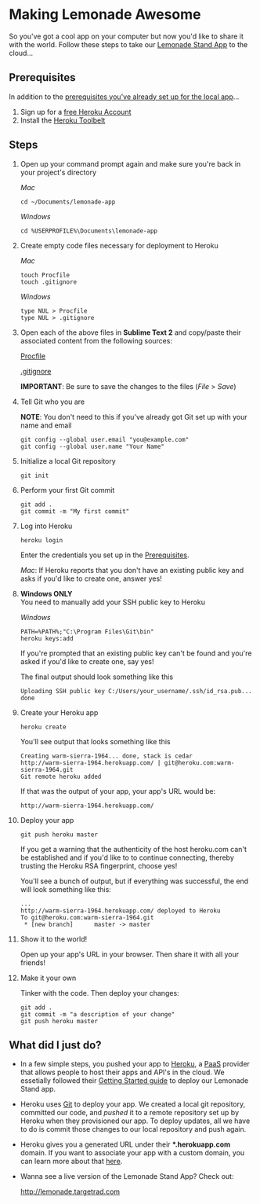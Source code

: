 # Making Lemonade Awesome

So you've got a cool app on your computer but now you'd like to share it with the world.  Follow these steps to take our [Lemonade Stand App](https://github.com/TargetRAD/lemonade-app) to the cloud...

## Prerequisites

In addition to the [prerequisites you've already set up for the local app](https://github.com/TargetRAD/lemonade-app#prerequisites)...

1. Sign up for a [free Heroku Account](https://id.heroku.com/signup/www-header)
1. Install the [Heroku Toolbelt](https://toolbelt.heroku.com/)

## Steps

1. Open up your command prompt again and make sure you're back in your project's directory

    *Mac*
    ```
    cd ~/Documents/lemonade-app
    ```

    *Windows*
    ```
    cd %USERPROFILE%\Documents\lemonade-app
    ```

1. Create empty code files necessary for deployment to Heroku

    *Mac*
    ```
    touch Procfile
    touch .gitignore
    ```

    *Windows*
    ```
    type NUL > Procfile
    type NUL > .gitignore
    ```

1. Open each of the above files in **Sublime Text 2** and copy/paste their associated content from the following sources:

    [Procfile](/Procfile)

    [.gitignore](/.gitignore)

    **IMPORTANT**: Be sure to save the changes to the files (*File* > *Save*)

1. Tell Git who you are

    **NOTE**: You don't need to this if you've already got Git set up with your name and email

    ```
    git config --global user.email "you@example.com"
    git config --global user.name "Your Name"
    ```

1. Initialize a local Git repository

    ```
    git init
    ```

1. Perform your first Git commit

    ```
    git add .
    git commit -m "My first commit"
    ```

1. Log into Heroku

    ```
    heroku login
    ```

    Enter the credentials you set up in the [Prerequisites](#prerequisites).

    *Mac*: If Heroku reports that you don't have an existing public key and asks if you'd like to create one, answer yes!

1. **Windows ONLY**  
    You need to manually add your SSH public key to Heroku

    *Windows*
    ```
    PATH=%PATH%;"C:\Program Files\Git\bin"
    heroku keys:add
    ```

    If you're prompted that an existing public key can't be found and you're asked if you'd like to create one, say yes!

    The final output should look something like this

    ```
    Uploading SSH public key C:/Users/your_username/.ssh/id_rsa.pub... done
    ```

1. Create your Heroku app

    ```
    heroku create
    ```

    You'll see output that looks something like this

    ```
    Creating warm-sierra-1964... done, stack is cedar
    http://warm-sierra-1964.herokuapp.com/ | git@heroku.com:warm-sierra-1964.git
    Git remote heroku added
    ```

    If that was the output of your app, your app's URL would be:

    `http://warm-sierra-1964.herokuapp.com/`

1. Deploy your app

    ```
    git push heroku master
    ```

    If you get a warning that the authenticity of the host heroku.com can't be established and if you'd like to to continue connecting, thereby trusting the Heroku RSA fingerprint, choose yes!

    You'll see a bunch of output, but if everything was successful, the end will look something like this:

    ```
    ...
    http://warm-sierra-1964.herokuapp.com/ deployed to Heroku
    To git@heroku.com:warm-sierra-1964.git
     * [new branch]      master -> master
    ```

1. Show it to the world!

    Open up your app's URL in your browser.  Then share it with all your friends!

1. Make it your own

    Tinker with the code.  Then deploy your changes:

    ```
    git add .
    git commit -m "a description of your change"
    git push heroku master
    ```

## What did I just do?

* In a few simple steps, you pushed your app to [Heroku](http://heroku.com), a [PaaS](http://en.wikipedia.org/wiki/Platform_as_a_service) provider that allows people to host their apps and API's in the cloud.  We essetially followed their [Getting Started guide](https://devcenter.heroku.com/articles/quickstart) to deploy our Lemonade Stand app.

* Heroku uses [Git](http://git-scm.com/) to deploy your app.  We created a local git repository, committed our code, and *pushed* it to a remote repository set up by Heroku when they provisioned our app.  To deploy updates, all we have to do is commit those changes to our local repository and push again.

* Heroku gives you a generated URL under their __*.herokuapp.com__ domain.  If you want to associate your app with a custom domain, you can learn more about that [here](https://devcenter.heroku.com/articles/custom-domains).

* Wanna see a live version of the Lemonade Stand App?  Check out:

    http://lemonade.targetrad.com
